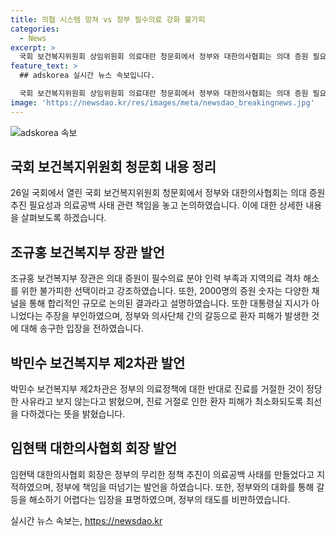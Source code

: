 ```yaml
---
title: 의협 시스템 망쳐 vs 정부 필수의료 강화 불가피
categories:
  - News
excerpt: >
  국회 보건복지위원회 상임위원회 의료대란 청문회에서 정부와 대한의사협회는 의대 증원 필요성과 의료공백 사태 관련 책임을 놓고 공방. 보건복지부 장관은 증원이 필수의료 인력 부족으로 불가피하고 합리적이라고 강조하며 대통령실 지시 아님을 해명. 의료계와 대화를 통해 갈등해소에 최선 다하겠다고 밝힘. 대한의사협회는 정부의 무리한 정책이 의료공백을 만들었다며 책임 회피. 의협 회장은 정부의 대화 태도를 비판하고 대화가 불가능하다고 언급. (150자)
feature_text: >
  ## adskorea 실시간 뉴스 속보입니다.

  국회 보건복지위원회 상임위원회 의료대란 청문회에서 정부와 대한의사협회는 의대 증원 필요성과 의료공백 사태 관련 책임을 놓고 공방. 보건복지부 장관은 증원이 필수의료 인력 부족으로 불가피하고 합리적이라고 강조하며 대통령실 지시 아님을 해명. 의료계와 대화를 통해 갈등해소에 최선 다하겠다고 밝힘. 대한의사협회는 정부의 무리한 정책이 의료공백을 만들었다며 책임 회피. 의협 회장은 정부의 대화 태도를 비판하고 대화가 불가능하다고 언급. (150자)
image: 'https://newsdao.kr/res/images/meta/newsdao_breakingnews.jpg'
---
```


<p><img src="https://newsdao.kr/res/images/meta/newsdao_breakingnews.jpg" alt="adskorea 속보" /></p>

<h2 data-ke-size="size26">국회 보건복지위원회 청문회 내용 정리</h2>

<p data-ke-size="size16">26일 국회에서 열린 국회 보건복지위원회 청문회에서 정부와 대한의사협회는 의대 증원 추진 필요성과 의료공백 사태 관련 책임을 놓고 논의하였습니다. 이에 대한 상세한 내용을 살펴보도록 하겠습니다.</p>

<h2 data-ke-size="size26">조규홍 보건복지부 장관 발언</h2>

<p data-ke-size="size16">조규홍 보건복지부 장관은 의대 증원이 필수의료 분야 인력 부족과 지역의료 격차 해소를 위한 불가피한 선택이라고 강조하였습니다. 또한, 2000명의 증원 숫자는 다양한 채널을 통해 합리적인 규모로 논의된 결과라고 설명하였습니다. 또한 대통령실 지시가 아니었다는 주장을 부인하였으며, 정부와 의사단체 간의 갈등으로 환자 피해가 발생한 것에 대해 송구한 입장을 전하였습니다.</p>

<h2 data-ke-size="size26">박민수 보건복지부 제2차관 발언</h2>

<p data-ke-size="size16">박민수 보건복지부 제2차관은 정부의 의료정책에 대한 반대로 진료를 거절한 것이 정당한 사유라고 보지 않는다고 밝혔으며, 진료 거절로 인한 환자 피해가 최소화되도록 최선을 다하겠다는 뜻을 밝혔습니다.</p>

<h2 data-ke-size="size26">임현택 대한의사협회 회장 발언</h2>

<p data-ke-size="size16">임현택 대한의사협회 회장은 정부의 무리한 정책 추진이 의료공백 사태를 만들었다고 지적하였으며, 정부에 책임을 떠넘기는 발언을 하였습니다. 또한, 정부와의 대화를 통해 갈등을 해소하기 어렵다는 입장을 표명하였으며, 정부의 태도를 비판하였습니다.</p>
실시간 뉴스 속보는, <a href="https://newsdao.kr" rel="dofollow">https://newsdao.kr</a>


